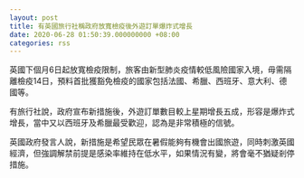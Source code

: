 ```yaml
---
layout: post
title: 有英國旅行社稱政府放寬檢疫後外遊訂單爆炸式增長
date: 2020-06-28 01:50:39.000000000 +08:00
categories: rss
---
```


英國下個月6日起放寬檢疫限制，旅客由新型肺炎疫情較低風險國家入境，毋需隔離檢疫14日，預料首批獲豁免檢疫的國家包括法國、希臘、西班牙、意大利、德國等。

有旅行社說，政府宣布新措施後，外遊訂單數目較上星期增長五成，形容是爆炸式增長，當中又以西班牙及希臘最受歡迎，認為是非常積極的信號。

英國政府發言人說，新措施是希望民眾在暑假能夠有機會出國旅遊，同時刺激英國經濟，但強調解禁前提是感染率維持在低水平，如果情況有變，將會毫不猶疑剎停措施。
